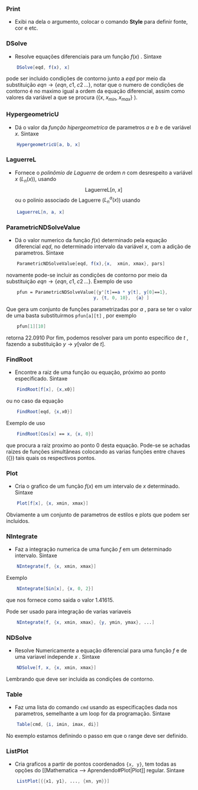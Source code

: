 
### Print 
- Exibi na dela o argumento, colocar o comando **Style** para definir fonte, cor e etc.


### DSolve
- Resolve equações diferenciais para um função $f(x)$ . Sintaxe 
```mathematica
	DSolve[eqd, f(x), x]
```
pode ser incluido condições de contorno junto a $eqd$ por meio da substituição $eqn \to \{eqn, \; c1, \;c2 \,. . .\}$, notar que o numero de condições de contorno é no maximo igual a ordem da equação diferencial, assim como valores da variável a que se procura ($\{x, \; x_{min}, \; x_{max}\}$ ).


### HypergeometricU
- Dá o valor da  _função hipergeometrica_   de parametros $a$  e $b$ e de variável $x$. Sintaxe 
~~~mathematica
	HypergeometricU[a, b, x]
~~~

### LaguerreL
- Fornece o _polinômio de Laguerre_ de ordem $n$  com desrespeito a variável $x$ ($L_n (x)$), usando  $$\mbox{LaguerreL}[n,\; x]$$ ou o polinio associado de Laguerre ($L_n^a (x)$) usando 
~~~mathematica
	LaguerreL[n, a, x]
~~~


### ParametricNDSolveValue
- Dá o valor numerico da função $f(x)$  determinado pela equação diferencial $eqd$, no determinado intervalo da variável $x$, com a adição de parametros. Sintaxe 
~~~mathematica
	ParametricNDSolveValue[eqd, f(x),{x,  xmin, xmax}, pars]
~~~
novamente pode-se incluir as condições de contorno por meio da substituição $eqn \to \{eqn, \; c1, \;c2 \,. . .\}$. Exemplo de uso  
~~~mathematica
	pfun = ParametricNDSolveValue[{y'[t]==a * y[t], y[0]==1},
	                             y, {t, 0, 10},  {a} ]   
~~~
Que gera um conjunto de funções parametrizadas por $a$ , para se ter o valor de uma basta substituirmos `pfun[a][t]` , por exemplo 
~~~mathematica
	pfun[1][10]
~~~
retorna $22.0910$
 Por fim, podemos resolver para um ponto especifico de $t$ , fazendo a substituição $y \to y[\mbox{valor de } t]$. 


### FindRoot 
- Encontre a raiz de uma função ou equação, próximo ao ponto especificado. Sintaxe 
~~~mathematica
	FindRoot[f[x], {x,x0}]
~~~ 
ou no caso da equação 
~~~mathematica
	FindRoot[eqd, {x,x0}]
~~~  
Exemplo de uso 
~~~mathematica
	FindRoot[Cos[x] == x, {x, 0}]
~~~ 
 que procura a raiz proximo ao ponto $0$ desta equação. Pode-se se achadas raizes de funções simultâneas colocando as varias funções entre chaves ($\{\}$)  tais quais os respectivos pontos.


### Plot
- Cria o grafico de um função $f(x)$ em  um intervalo de $x$ determinado. Sintaxe 
~~~mathematica
	Plot[f[x], {x, xmin, xmax}]
~~~
Obviamente a um conjunto de parametros de estilos e plots que podem ser incluidos.


### NIntegrate 
- Faz a integração numerica de uma função $f$ em um determinado intervalo. Sintaxe
~~~mathematica
	NIntegrate[f, {x, xmin, xmax}]
~~~  
Exemplo
~~~mathematica
	NIntegrate[Sin[x], {x, 0, 2}]
~~~
que nos fornece como saida o valor $1.41615$.

Pode ser usado para integração de varias variaveis
~~~mathematica
	NIntegrate[f, {x, xmin, xmax}, {y, ymin, ymax}, ...]
~~~


### NDSolve
- Resolve Numericamente a equação diferencial para uma função $f$ e de uma variavel independe $x$ . Sintaxe
~~~mathematica
	NDSolve[f, x, {x, xmin, xmax}]
~~~
Lembrando que deve ser incluida as condições de contorno.


### Table 
- Faz uma lista do comando `cmd` usando as especificações dada nos parametros, semelhante a um loop for da programação. Sintaxe
~~~mathematica
	Table[cmd, {i, imin, imax, di}]
~~~
No exemplo estamos definindo o passo em que o range deve ser definido.


### ListPlot
- Cria graficos a partir de pontos coordenados `{x, y}`, tem todas as opções do [[Mathematica ⟶ Aprendendo#Plot|Plot]] regular. Sintaxe 
~~~mathematica
	ListPlot[{{x1, y1}, ..., {xn, yn}}]
~~~
